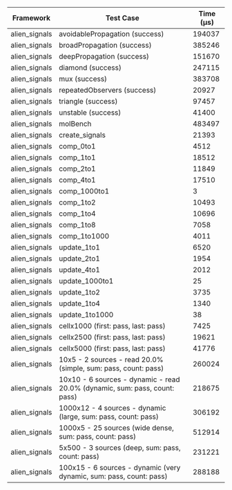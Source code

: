 | Framework | Test Case | Time (μs) |
| --- | --- | --- |
| alien_signals | avoidablePropagation (success) | 194037 |
| alien_signals | broadPropagation (success) | 385246 |
| alien_signals | deepPropagation (success) | 151670 |
| alien_signals | diamond (success) | 247115 |
| alien_signals | mux (success) | 383708 |
| alien_signals | repeatedObservers (success) | 20927 |
| alien_signals | triangle (success) | 97457 |
| alien_signals | unstable (success) | 41400 |
| alien_signals | molBench | 483497 |
| alien_signals | create_signals | 21393 |
| alien_signals | comp_0to1 | 4512 |
| alien_signals | comp_1to1 | 18512 |
| alien_signals | comp_2to1 | 11849 |
| alien_signals | comp_4to1 | 17510 |
| alien_signals | comp_1000to1 | 3 |
| alien_signals | comp_1to2 | 10493 |
| alien_signals | comp_1to4 | 10696 |
| alien_signals | comp_1to8 | 7058 |
| alien_signals | comp_1to1000 | 4011 |
| alien_signals | update_1to1 | 6520 |
| alien_signals | update_2to1 | 1954 |
| alien_signals | update_4to1 | 2012 |
| alien_signals | update_1000to1 | 25 |
| alien_signals | update_1to2 | 3735 |
| alien_signals | update_1to4 | 1340 |
| alien_signals | update_1to1000 | 38 |
| alien_signals | cellx1000 (first: pass, last: pass) | 7425 |
| alien_signals | cellx2500 (first: pass, last: pass) | 19621 |
| alien_signals | cellx5000 (first: pass, last: pass) | 41776 |
| alien_signals | 10x5 - 2 sources - read 20.0% (simple, sum: pass, count: pass) | 260024 |
| alien_signals | 10x10 - 6 sources - dynamic - read 20.0% (dynamic, sum: pass, count: pass) | 218675 |
| alien_signals | 1000x12 - 4 sources - dynamic (large, sum: pass, count: pass) | 306192 |
| alien_signals | 1000x5 - 25 sources (wide dense, sum: pass, count: pass) | 512914 |
| alien_signals | 5x500 - 3 sources (deep, sum: pass, count: pass) | 231221 |
| alien_signals | 100x15 - 6 sources - dynamic (very dynamic, sum: pass, count: pass) | 288188 |

